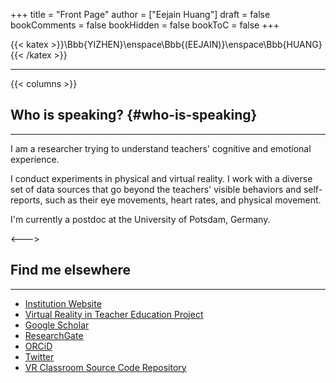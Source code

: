 +++
title = "Front Page"
author = ["Eejain Huang"]
draft = false
bookComments = false
bookHidden = false
bookToC = false
+++

{{< katex >}}\Bbb{YIZHEN}\enspace\Bbb{(EEJAIN)}\enspace\Bbb{HUANG}{{< /katex >}}

---

{{< columns >}}


## Who is speaking? {#who-is-speaking}
---
I am a researcher trying to understand teachers' cognitive and emotional experience. 

I conduct experiments in physical and virtual reality. I work with a diverse set of data sources that go beyond the teachers' visible behaviors and self-reports, such as their eye movements, heart rates, and physical movement. 

I'm currently a postdoc at the University of Potsdam, Germany.


<--->

## Find me elsewhere 
---

- [Institution Website](https://www.uni-potsdam.de/en/erziehungswissenschaftliche-bildungsforschung/team/yizhen-huang)
- [Virtual Reality in Teacher Education Project](https://www.researchgate.net/project/Virtual-Reality-in-Teacher-Education)
- [Google Scholar](https://scholar.google.com/citations?hl=en&pli=1&user=0JRtAtkAAAAJ)
- [ResearchGate](https://www.researchgate.net/profile/Yizhen-Huang)
- [ORCiD](https://orcid.org/0000-0002-7041-1927)
- [Twitter](https://twitter.com/EejainH)
- [VR Classroom Source Code Repository](https://gitup.uni-potsdam.de/mm_vr/vr-klassenzimmer)








<!-- Hi there, this is Eejain. -->

<!-- Many tags can be attached to me: a young scholar dangling between publish or perish, a half-made geek plus self-taught scribbler,  and an enthusiast with all things quaint yet profound. -->

<!-- But none of them will stick. -->

<!-- Pared to the bone, I am just a **curious** soul that wants to share bits and pieces of thoughts with you. -->

<!-- ## Where is this place? {#where-is-this-place} -->

<!-- --- -->

<!-- This a collection of short essays on subculture, media, and human mind. They are possibly opinionated but guaranteed to be honest. And on the flip side, I avoid documenting brief passing thoughts, egocentric fantasies, and plain life events. Those writings can be better approached by using social media, personal journal, and a good old diary. -->

<!-- This virtual folio starts as a serious writing practice outside academia, an earnest attempt to speak in my real voice about things that resonates with me. Things that maybe trivial and obscure, but at one point, rippled through my stream of consciousness and finds their niche. -->

<!-- So it flows.&nbsp;[^1] -->

<!-- [^1]: The symbols in the website title represent the 59th hexagram in I Ching. It's called 渙 (dispersing), depicting how wind blows water, causing dispersion and regathering in a fluid fashion. 『易經．渙卦．象曰：「風行水上，渙；先王以享于帝立廟。 -->
